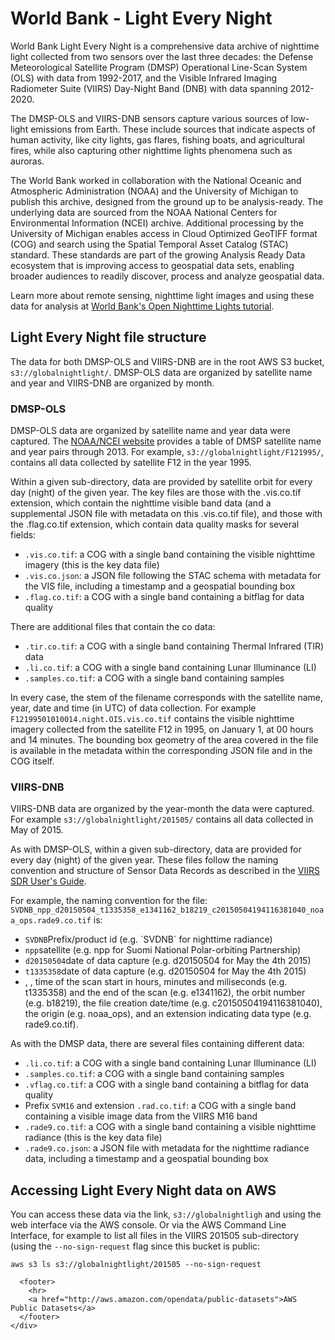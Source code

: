 # World Bank - Light Every Night

<p></p>

<p>World Bank Light Every Night is a comprehensive data archive of nighttime light collected from two sensors over the last three decades: the Defense Meteorological Satellite Program (DMSP) Operational Line-Scan System (OLS) with data from 1992-2017, and the Visible Infrared Imaging Radiometer Suite (VIIRS) Day-Night Band (DNB) with data spanning 2012-2020.</p>

<p>The DMSP-OLS and VIIRS-DNB sensors capture various sources of low-light emissions from Earth. These include sources that indicate aspects of human activity, like city lights, gas flares, fishing boats, and agricultural fires, while also capturing other nighttime lights phenomena such as auroras.</p>

<p>The World Bank worked in collaboration with the National Oceanic and Atmospheric Administration (NOAA) and the University of Michigan to publish this archive, designed from the ground up to be analysis-ready. The underlying data are sourced from the NOAA National Centers for Environmental Information (NCEI) archive. Additional processing by the University of Michigan enables access in Cloud Optimized GeoTIFF format (COG) and search using the Spatial Temporal Asset Catalog (STAC) standard. These standards are part of the growing Analysis Ready Data ecosystem that is improving access to geospatial data sets, enabling broader audiences to readily discover, process and analyze geospatial data.</p>

<p>Learn more about remote sensing, nighttime light images and using these data for analysis at <a href="https://worldbank.github.io/OpenNightLights/welcome.html">World Bank's Open Nighttime Lights tutorial</a>.</p>

<h2 id="wb-len-data-structure">Light Every Night file structure</h2>

<p>The data for both DMSP-OLS and VIIRS-DNB are in the root AWS S3 bucket,  <code>s3://globalnightlight/</code>. DMSP-OLS data are organized by satellite name and year and VIIRS-DNB are organized by month.</p>

<h3 id="accessing-dmsp">DMSP-OLS</h3>

<p>DMSP-OLS data are organized by satellite name and year data were captured. The <a href="https://www.ngdc.noaa.gov/eog/dmsp/downloadV4composites.html">NOAA/NCEI website</a> provides a table of DMSP satellite name and year pairs through 2013. For example, <code>s3://globalnightlight/F121995/</code>, contains all data collected by satellite F12 in the year 1995.</p>

<p>Within a given sub-directory, data are provided by satellite orbit for every day (night) of the given year. The key files are those with the .vis.co.tif extension, which contain the nighttime visible band data (and a supplemental JSON file with metadata on this .vis.co.tif file), and those with the .flag.co.tif extension, which contain data quality masks for several fields:</p>
<ul>
<li><code>.vis.co.tif</code>: a COG with a single band containing the visible nighttime imagery (this is the key data file)</li>
<li><code>.vis.co.json</code>: a JSON file following the STAC schema with metadata for the VIS file, including a timestamp and a geospatial bounding box</li>
<li><code>.flag.co.tif</code>: a COG with a single band containing a bitflag for data quality</li>
</ul>

<p>There are additional files that contain the co data:</p>
<ul>
<li><code>.tir.co.tif</code>: a COG with a single band containing Thermal Infrared (TIR) data</li>
<li><code>.li.co.tif</code>: a COG with a single band containing Lunar Illuminance (LI) </li>
<li><code>.samples.co.tif</code>: a COG with a single band containing samples</li>
</ul>

<p>In every case, the stem of the filename corresponds with the satellite name, year, date and time (in UTC) of data collection. For example <code>F12199501010014.night.OIS.vis.co.tif</code> contains the visible nighttime imagery collected from the satellite F12 in 1995, on January 1, at 00 hours and 14 minutes. The bounding box geometry of the area covered in the file is available in the metadata within the corresponding JSON file and in the COG itself.</p>

<h3 id="accessing-viirs">VIIRS-DNB</h3>

<p>VIIRS-DNB data are organized by the year-month the data were captured. For example <code>s3://globalnightlight/201505/</code> contains all data collected in May of 2015.</p>

<p>As with DMSP-OLS, within a given sub-directory, data are provided for every day (night) of the given year. These files follow the naming convention and structure of Sensor Data Records as described in the <a href="https://ncc.nesdis.noaa.gov/documents/documentation/viirs-users-guide-tech-report-142a-v1.3.pdf">VIIRS SDR User's Guide</a>.</p>

<p>For example, the naming convention for the file: <code>SVDNB_npp_d20150504_t1335358_e1341162_b18219_c20150504194116381040_noaa_ops.rade9.co.tif</code> is:</p>
<ul>
<li><code>SVDNB</code>Prefix/product id (e.g. `SVDNB` for nighttime radiance)</li>
<li><code>npp</code>satellite (e.g. npp for Suomi National Polar-orbiting Partnership)</li>
<li><code>d20150504</code>date of data capture (e.g. d20150504 for May the 4th 2015)</li>
<li><code>t1335358</code>date of data capture (e.g. d20150504 for May the 4th 2015)</li>
    <li>, , time of the scan start in hours, minutes and miliseconds (e.g. t1335358) and the end of the scan (e.g. e1341162), the orbit number (e.g. b18219), the file creation date/time (e.g. c20150504194116381040), the origin (e.g. noaa_ops), and an extension indicating data type (e.g. rade9.co.tif).</li>
</ul>
<p>As with the DMSP data, there are several files containing different data:</p>

<ul>
<li><code>.li.co.tif</code>: a COG with a single band containing Lunar Illuminance (LI) </li>
<li><code>.samples.co.tif</code>: a COG with a single band containing samples</li>
<li><code>.vflag.co.tif</code>: a COG with a single band containing a bitflag for data quality</li>
<li>Prefix <code>SVM16</code> and extension <code>.rad.co.tif</code>: a COG with a single band containing a visible image data from the VIIRS M16 band</li>
<li><code>.rade9.co.tif</code>: a COG with a single band containing a visible nighttime radiance (this is the key data file)</li>
<li><code>.rade9.co.json</code>: a JSON file with metadata for the nighttime radiance data, including a timestamp and a geospatial bounding box</li>
</ul>

<h2 id="accessing-data-aws">Accessing Light Every Night data on AWS</h2>

<p>You can access these data via the link, <code>s3://globalnightligh</code> and using the web interface via the AWS console. Or via the AWS Command Line Interface, for example to list all files in the VIIRS 201505 sub-directory (using the <code>--no-sign-request</code> flag since this bucket is public:</p>

<p><code>aws s3 ls s3://globalnightlight/201505 --no-sign-request</code></p>

      <footer>
        <hr>
        <a href="http://aws.amazon.com/opendata/public-datasets">AWS Public Datasets</a>
      </footer>
    </div>
  </div>
</body>
</html>
